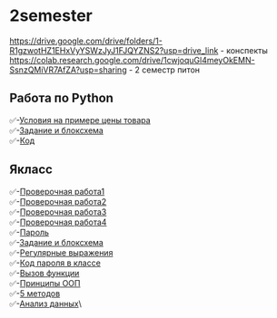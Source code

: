 # 2semester 
https://drive.google.com/drive/folders/1-R1gzwotHZ1EHxVyYSWzJyJ1FJQYZNS2?usp=drive_link - конспекты
https://colab.research.google.com/drive/1cwjoquGl4meyOkEMN-SsnzQMiVR7AfZA?usp=sharing - 2 семестр питон 
## Работа по Python
✅-[Условия на примере цены товара](https://colab.research.google.com/drive/11ON6rHzbiaeYhs1gSkZgGYT5HK5xUZNr?authuser=2#scrollTo=TzZwAKwO24Fu)\
✅-[Задание и блоксхема](https://colab.research.google.com/drive/11ON6rHzbiaeYhs1gSkZgGYT5HK5xUZNr?authuser=2#scrollTo=JrQP65OerzzW&line=2&uniqifier=1)\
✅-[Код](https://colab.research.google.com/drive/11ON6rHzbiaeYhs1gSkZgGYT5HK5xUZNr?authuser=2#scrollTo=eflpuq1ks0gy&line=3&uniqifier=1)
## Якласс
✅-[Проверочная работа1]()\
✅-[Проверочная работа2]()\
✅-[Проверочная работа3]()\
✅-[Проверочная работа4]()\
✅-[Пароль](https://colab.research.google.com/drive/11ON6rHzbiaeYhs1gSkZgGYT5HK5xUZNr?authuser=2#scrollTo=XQWtZWNNr_Cp)\
✅-[Задание и блоксхема](https://colab.research.google.com/drive/11ON6rHzbiaeYhs1gSkZgGYT5HK5xUZNr?authuser=2#scrollTo=YdHZoOlMdlue&line=1&uniqifier=1)\
✅-[Регулярные выражения](https://colab.research.google.com/drive/11ON6rHzbiaeYhs1gSkZgGYT5HK5xUZNr?authuser=2#scrollTo=ZS2fU_drqX6h)\
✅-[Код пароля в классе](https://colab.research.google.com/drive/11ON6rHzbiaeYhs1gSkZgGYT5HK5xUZNr?authuser=2#scrollTo=Pt9-EN2Hty2h)\
✅-[Вызов функции](https://colab.research.google.com/drive/11ON6rHzbiaeYhs1gSkZgGYT5HK5xUZNr?authuser=2#scrollTo=eG-P6BwKe0WA)\
✅-[Принципы ООП](https://colab.research.google.com/drive/11ON6rHzbiaeYhs1gSkZgGYT5HK5xUZNr?authuser=2#scrollTo=IsVJWofQf-p3)\
✅-[5 методов](https://colab.research.google.com/drive/11ON6rHzbiaeYhs1gSkZgGYT5HK5xUZNr?authuser=2#scrollTo=mN7NiSWq6znr)\
✅-[Анализ данных](https://colab.research.google.com/drive/11ON6rHzbiaeYhs1gSkZgGYT5HK5xUZNr?authuser=2#scrollTo=6vb2KOjj2IsB)\
